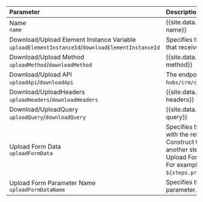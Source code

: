 | Parameter | Description   | Required |
| :------------- | :------------- | :------------- |
| Name</br>`name`  |  {{site.data.table-desc.step-name}}  | Y |
| Download/Upload Element Instance Variable</br>`uploadElementInstanceId`/`downloadElementInstanceId`  |  Specifies the element instance that receives the API call.  | Y |
| Download/Upload Method</br>`uploadMethod`/`downloadMethod`  |  {{site.data.table-desc.formula-method}} | Y |
| Download/Upload API</br>`uploadApi`/`downloadApi`  |  The endpoint, such as `hubs/crm/contacts`.  | Y |
| Download/UploadHeaders</br>`uploadHeaders`/`downloadHeaders`  |  {{site.data.table-desc.formula-headers}}  | N |
| Download/UploadQuery</br>`uploadQuery`/`downloadQuery`  |  {{site.data.table-desc.formula-query}}  | N |
| Upload Form Data</br>`uploadFormData` | Specifies the form data to send with the related request. Construct the form data in another step and refer to it in the Upload Form Data parameter. For example, <code>${steps.previousStep.formdata}</code>. | N |
| Upload Form Parameter Name</br>`uploadFormDataName` | Specifies the name of the form parameter. | N |
